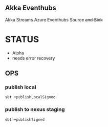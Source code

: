 Akka Eventhubs
---

Akka Streams Azure Eventhubs Source ~~and Sink~~

# STATUS

 * Alpha 
 * needs error recovery

## OPS

### publish local

```console
sbt +publishLocalSigned
```

### publish to nexus staging

```console
sbt +publishSigned
```
